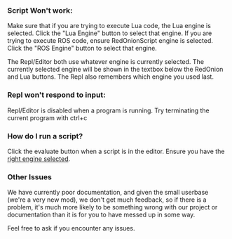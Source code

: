 ### Script Won't work:
Make sure that if you are trying to execute Lua code, the Lua engine is selected. Click the "Lua Engine" button to select that engine.
If you are trying to execute ROS code, ensure RedOnionScript engine is selected. Click the "ROS Engine" button to select that engine.

The Repl/Editor both use whatever engine is currently selected. The currently selected engine will be shown in the textbox below the RedOnion and Lua buttons. The Repl also remembers which engine you used last.

### Repl won't respond to input:
Repl/Editor is disabled when a program is running.
Try terminating the current program with ctrl+c

### How do I run a script?
Click the evaluate button when a script is in the editor. Ensure you have the [right engine selected](https://github.com/evandisoft/RedOnion/blob/master/TroubleShooting.md#script-wont-work).

### Other Issues
We have currently poor documentation, and given the small userbase (we're a very new mod), we don't get much feedback, so if there is a problem, it's much more likely to be something wrong with our project or documentation than it is for you to have messed up in some way.

Feel free to ask if you encounter any issues.
